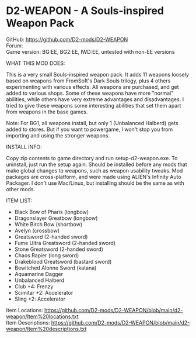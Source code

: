 # D2-WEAPON - A Souls-inspired Weapon Pack
GitHub: https://github.com/D2-mods/D2-WEAPON  
Forum:  
Game version: BG:EE, BG2:EE, IWD:EE, untested with non-EE versions


WHAT THIS MOD DOES:

This is a very small Souls-inspired weapon pack. It adds 11 weapons loosely based on weapons from FromSoft's Dark Souls trilogy, plus 4 others experimenting with various effects. All weapons are purchased, and get added to various shops. Some of these weapons have more "normal" abilities, while others have very extreme advantages and disadvantages. I tried to give these weapons some interesting abilities that set them apart from weapons in the base games.

Note: For BG1, all weapons install, but only 1 (Unbalanced Halberd) gets added to stores. But if you want to powergame, I won't stop you from importing and using the stronger weapons.


INSTALL INFO:

Copy zip contents to game directory and run setup-d2-weapon.exe. To uninstall, just run the setup again. Should be installed before any mods that make global changes to weapons, such as weapon usability tweaks. Mod packages are cross-platform, and were made using ALIEN's Infinity Auto Packager. I don't use Mac/Linux, but installing should be the same as with other mods.


ITEM LIST:

- Black Bow of Pharis (longbow)
- Dragonslayer Greatbow (longbow)
- White Birch Bow (shortbow)
- Avelyn (crossbow)
- Greatsword (2-handed sword)
- Fume Ultra Greatsword (2-handed sword)
- Stone Greatsword (2-handed sword)
- Chaos Rapier (long sword)
- Drakeblood Greatsword (bastard sword)
- Bewitched Alonne Sword (katana)
- Aquamarine Dagger
- Unbalanced Halberd
- Club +4: Frenzy
- Scimitar +2: Accelerator
- Sling +2: Accelerator

Item Locations: https://github.com/D2-mods/D2-WEAPON/blob/main/d2-weapon/Item%20locations.txt  
Item Descriptions: https://github.com/D2-mods/D2-WEAPON/blob/main/d2-weapon/Item%20descriptions.txt
